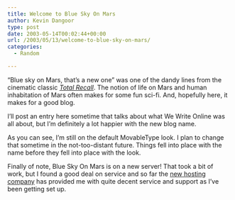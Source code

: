 ```yaml
---
title: Welcome to Blue Sky On Mars
author: Kevin Dangoor
type: post
date: 2003-05-14T00:02:44+00:00
url: /2003/05/13/welcome-to-blue-sky-on-mars/
categories:
  - Random

---
```

&#8220;Blue sky on Mars, that&#8217;s a new one&#8221; was one of the dandy lines from the cinematic classic _[Total Recall][1]_. The notion of life on Mars and human inhabitation of Mars often makes for some fun sci-fi. And, hopefully here, it makes for a good blog.

I&#8217;ll post an entry here sometime that talks about what We Write Online was all about, but I&#8217;m definitely a lot happier with the new blog name.

As you can see, I&#8217;m still on the default MovableType look. I plan to change that sometime in the not-too-distant future. Things fell into place with the name before they fell into place with the look.

Finally of note, Blue Sky On Mars is on a new server! That took a bit of work, but I found a good deal on service and so far the [new hosting company][2] has provided me with quite decent service and support as I&#8217;ve been getting set up.

 [1]: http://us.imdb.com/Title?0100802
 [2]: http://www.sitelutions.com